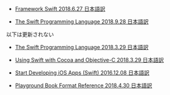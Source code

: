 ﻿* [Framework Swift 2018.6.27 日本語訳](https://rusutikaa.github.io/docs/developer.apple.com/documentation/swift.html)

* [The Swift Programming Language 2018.9.28 日本語訳](https://rusutikaa.github.io/docs/docs.swift.org/swift-book/index.html)

以下は更新されない

* [The Swift Programming Language 2018.3.29 日本語訳](https://rusutikaa.github.io/docs/developer.apple.com/library/content/documentation/Swift/Conceptual/Swift_Programming_Language/index.html)

* [Using Swift with Cocoa and Objective-C 2018.3.29 日本語訳](https://rusutikaa.github.io/docs/developer.apple.com/library/content/documentation/Swift/Conceptual/BuildingCocoaApps/index.html)

* [Start Developing iOS Apps (Swift) 2016.12.08 日本語訳](https://rusutikaa.github.io/docs/developer.apple.com/library/content/referencelibrary/GettingStarted/DevelopiOSAppsSwift/index.html)

* [Playground Book Format Reference 2018.4.30 日本語訳](https://rusutikaa.github.io/docs/developer.apple.com/library/content/documentation/Xcode/Conceptual/swift_playgrounds_doc_format/index.html)

